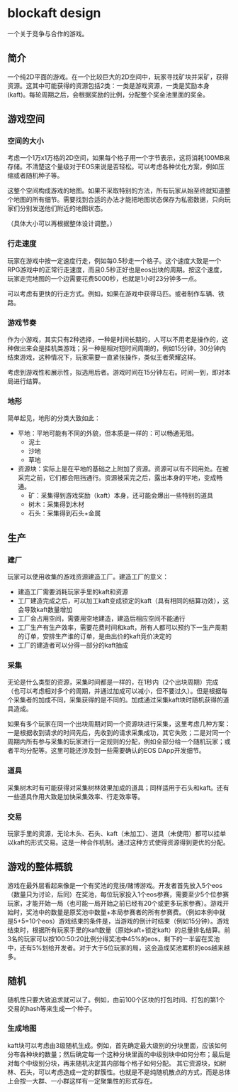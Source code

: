 # blockaft design
一个关于竞争与合作的游戏。



## 简介
一个纯2D平面的游戏。在一个比较巨大的2D空间中，玩家寻找矿块并采矿，获得资源。这其中可能获得的资源包括2类：一类是游戏资源，一类是奖励本身(kaft)。每轮周期之后，会根据奖励的比例，分配整个奖金池里面的奖金。

## 游戏空间

### 空间的大小
考虑一个1万x1万格的2D空间，如果每个格子用一个字节表示，这将消耗100MB来存储。不清楚这个量级对于EOS来说是否轻松。可以考虑各种优化方案，例如压缩或者随机种子等。

这整个空间构成游戏的地图。如果不采取特别的方法，所有玩家从始至终就知道整个地图的所有细节。需要找到合适的办法才能把地图状态保存为私密数据，只向玩家们分别发送他们附近的地图状态。

（具体大小可以再根据整体设计调整。）

### 行走速度
玩家在游戏中按一定速度行走，例如每0.5秒走一个格子。这个速度大致是一个RPG游戏中的正常行走速度，而且0.5秒正好也是eos出块的周期。按这个速度，玩家走完地图的一个边需要花费5000秒，也就是1小时23分钟多一点。

可以考虑有更快的行走方式。例如，如果在游戏中获得马匹。或者制作车辆、铁路。

### 游戏节奏
作为小游戏，其实只有2种选择，一种是时间长期的，人可以不用老是操作的，这种做出来会是挂机类游戏；另一种是相对短时间周期的，例如15分钟，30分钟内结束游戏，这种情况下，玩家需要一直紧张操作，类似王者荣耀这样。

考虑到游戏性和展示性，拟选用后者。游戏时间在15分钟左右。时间一到，即对本局进行结算。

### 地形
简单起见，地形的分类大致如此：
- 平地：平地可能有不同的外貌，但本质是一样的：可以畅通无阻。
    - 泥土
    - 沙地
    - 草地
- 资源块：实际上是在平地的基础之上附加了资源。资源可以有不同用处。在被采完之前，它们都会阻挡通行。资源被采完之后，露出本身的平地，变成畅通。
    - 矿：采集得到游戏奖励（kaft）本身，还可能会爆出一些特别的道具
    - 树木：采集得到木材
    - 石头：采集得到石头+金属

## 生产
### 建厂
玩家可以使用收集的游戏资源建造工厂。建造工厂的意义：
- 建造工厂需要消耗玩家手里的kaft和资源
- 工厂建造完成之后，可以加工kaft变成锁定的kaft（具有相同的结算功效），这会导致kaft数量增加
- 工厂会占用空间，需要用空地建造，建造后相应空间不能通行
- 工厂生产有生产效率，需要花费时间和kaft，所有人都可以预约下一生产周期的订单，安排生产谁的订单，是由出价的kaft竞价决定的
- 工厂的建造者可以分得一部分的kaft抽成

### 采集
无论是什么类型的资源，采集时间都是一样的，在1秒内（2个出块周期）完成（也可以考虑相对多个的周期，并通过加成可以减小，但不要过久）。但是根据每个采集者的加成不同，采集获得的是不同的。加成通过采集kaft块时随机获得的道具造成。

如果有多个玩家在同一个出块周期对同一个资源块进行采集，这里考虑几种方案：一是根据收到请求的时间先后，先收到的请求采集成功，其它失败；二是对同一个周期内所有参与采集的玩家进行一定规则的分配，例如全部分给一个随机玩家；或者平均分配等。这里可能还涉及到一些需要确认的EOS DApp开发细节。

### 道具
采集树木时有可能获得对采集树林效果加成的道具；同样适用于石头和kaft。还有一些道具作用大致是加快采集效率、行走效率等。

### 交易
玩家手里的资源，无论木头、石头、kaft（未加工）、道具（未使用）都可以挂单以kaft的形式交易。这是一种合作机制。通过这种方式使得资源得到更优的分配。

## 游戏的整体概貌
游戏在最外层看起来像是一个有奖池的竞技/赌博游戏。开发者首先放入5个eos（数量只为讨论，后同）在奖池，每位玩家投入1个eos参赛，需要至少5个位参赛玩家，才能开始一局（也可能一局开始之前已经有20个或更多玩家参赛）。游戏开始时，奖池中的数量是原奖池中数量+本局参赛者的所有参赛费。（例如本例中就是5+5=10个eos）游戏结束的条件是，当游戏的倒计时结束（例如15分钟）。游戏结束时，根据所有玩家手里的kaft数量（原始kaft+锁定kaft）的总量排名结算。前3名的玩家可以按100:50:20比例分得奖池中45%的eos，剩下的一半留在奖池中，还有5%划给开发者。对于大于5位玩家的局，这会造成奖池累积的eos越来越多。

## 随机
随机性只要大致追求就可以了。例如，由前100个区块的打包时间、打包的第1个交易的hash等来生成一个种子。
### 生成地图
kaft块可以考虑由3级随机生成。例如，首先确定最大级别的分块里面，应该如何分布各种块的数量；然后确定每一个这种分块里面的中级别块中如何分布；最后是对每个中级别分块，再来随机决定其内部每个格子如何分配。
其它资源块，如树林、石头，可以考虑造成一定的群簇性。也就是不是纯随机散点的方式，而是总体上会按一大群、一小群这样有一定聚集性的形式存在。
